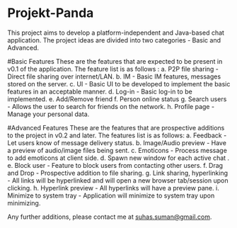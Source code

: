 # Projekt-Panda
This project aims to develop a platform-independent and Java-based chat application.
The project ideas are divided into two categories - Basic and Advanced.

#Basic Features
These are the features that are expected to be present in v0.1 of the application. The feature list is as follows :
  a. P2P file sharing - Direct file sharing over internet/LAN.
	b. IM - Basic IM features, messages stored on the server.
	c. UI - Basic UI to be developed to implement the basic features in an acceptable manner. 
	d. Log-in - Basic log-in to be implemented.
	e. Add/Remove friend
	f. Person online status
	g. Search users - Allows the user to search for friends on the network.
	h. Profile page - Manage your personal data.

#Advanced Features
These are the features that are prospective additions to the project in v0.2 and later. The features list is as follows:
  a. Feedback  - Let users know of message delivery status.
	b. Image/Audio preview  - Have a preview of audio/image files being sent.
	c. Emoticons  - Process message to add emoticons at client side.
	d. Spawn new window for each active chat .
	e. Block user - Feature to block users from contacting other users.
	f. Drag and Drop  - Prospective addition to file sharing.
	g. Link sharing, hyperlinking - All links will be hyperlinked and will open a new browser tab/session upon clicking.
	h. Hyperlink preview - All hyperlinks will have a preview pane.
	i. Minimize to system tray - Application will minimize to system tray upon minimizing.
	
Any further additions, please contact me at suhas.suman@gmail.com.
